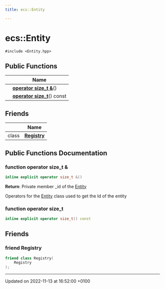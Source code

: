 ```yaml
---
title: ecs::Entity

---
```


# ecs::Entity






`#include <Entity.hpp>`

## Public Functions

|                | Name           |
| -------------- | -------------- |
| | **[operator size_t &](Classes/classecs_1_1_entity.md#function-operator-size-t-&)**() |
| | **[operator size_t](Classes/classecs_1_1_entity.md#function-operator-size-t)**() const |

## Friends

|                | Name           |
| -------------- | -------------- |
| class | **[Registry](Classes/classecs_1_1_entity.md#friend-registry)**  |

## Public Functions Documentation

### function operator size_t &

```cpp
inline explicit operator size_t &()
```


**Return**: Private member _id of the [Entity](Classes/classecs_1_1_entity.md)

Operators for the [Entity](Classes/classecs_1_1_entity.md) class used to get the Id of the entity 


### function operator size_t

```cpp
inline explicit operator size_t() const
```


## Friends

### friend Registry

```cpp
friend class Registry(
    Registry 
);
```


-------------------------------

Updated on 2022-11-13 at 16:52:00 +0100